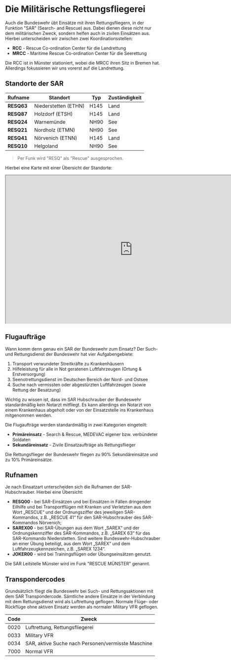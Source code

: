 # Die Militärische Rettungsfliegerei

Auch die Bundeswehr übt Einsätze mit ihren Rettungsfliegern, in der Funktion "SAR" (Search- and Rescue) aus. Dabei dienen diese nicht nur dem militärischen Zweck, sondern helfen auch in zivilen Einsätzen aus. Hierbei unterscheiden wir zwischen zwei Koordinationsstellen:

- **RCC** - Rescue Co-ordination Center für die Landrettung
- **MRCC** - Maritime Rescue Co-ordination Center für die Seerettung

Die RCC ist in Münster stationiert, wobei die MRCC ihren Sitz in Bremen hat. Allerdings fokussieren wir uns vorerst auf die Landrettung.

## Standorte der SAR

| Rufname    | Standort             | Typ  | Zuständigkeit |
| ---------- | -------------------- | ---- | ------------- |
| **RESQ63** | Niederstetten (ETHN) | H145 | Land          |
| **RESQ87** | Holzdorf (ETSH)      | H145 | Land          |
| **RESQ24** | Warnemünde           | NH90 | See           |
| **RESQ21** | Nordholz (ETMN)      | NH90 | See           |
| **RESQ41** | Nörvenich (ETNN)     | H145 | Land          |
| **RESQ10** | Helgoland            | NH90 | See           |

> Per Funk wird "RESQ" als "Rescue" ausgesprochen.

Hierbei eine Karte mit einer Übersicht der Standorte:

<iframe
  src="https://www.google.com/maps/d/embed?mid=1jnqcmYh5emJadFZ15eZ7R_Yk8uSDTaM&ehbc=2E312F"
  width="820"
  height="480"
></iframe>

## Flugaufträge

Wann komm denn genau ein SAR der Bundeswehr zum Einsatz? Der Such- und Rettungsdienst der Bundeswehr hat vier Aufgabengebiete:

1.  Transport verwundeter Streitkräfte zu Krankenhäusern
2.  Hilfeleistung für alle in Not geratenen Luftfahrzeugen (Ortung & Erstversorgung)
3.  Seenotrettungsdienst im Deutschen Bereich der Nord- und Ostsee
4.  Suche nach vermissten oder abgestürzten Luftfahrzeugen (sowie Rettung der Besatzung)

Wichtig zu wissen ist, dass im SAR Hubschrauber der Bundeswehr standardmäßig kein Notarzt mitfliegt. Es kann allerdings ein Notarzt von einem Krankenhaus abgeholt oder von der Einsatzstelle ins Krankenhaus mitgenommen werden.

Die Flugaufträge werden standardmäßig in zwei Kategorien eingeteilt:

- **Primäreinsatz** - Search & Rescue, MEDEVAC eigener bzw. verbündeter Soldaten
- **Sekundäreinsatz** - Zivile Einsatzaufträge als Rettungsflieger

Die Rettungsflieger der Bundeswehr fliegen zu 90% Sekundäreinsätze und zu 10% Primäreinsätze.

## Rufnamen

Je nach Einsatzart unterscheiden sich die Rufnamen der SAR-Hubschrauber. Hierbei eine Übersicht:

- **RESQ00** - bei SAR-Einsätzen und bei Einsätzen in Fällen dringender Eilhilfe und bei Transportflügen mit Kranken und Verletzten aus dem Wort „RESCUE“ und der Ordnungsziffer des jeweiligen SAR-Kommandos, z.B. „RESCUE 41“ für den SAR-Hubschrauber des SAR-Kommandos Nörvenich;
- **SAREX00** - bei SAR-Übungen aus dem Wort „SAREX“ und der Ordnungskennziffer des SAR-Kommandos, z.B. „SAREX 63“ für das SAR-Kommando Niederstetten. Sind weitere Bundeswehr-Hubschrauber an einer Übung beteiligt, aus dem Wort „SAREX“ und dem Luftfahrzeugkennzeichen, z.B. „SAREX 1234“.
- **JOKER00** - wird bei Trainingsflügen oder Übungseinsätzen genutzt.

Die SAR Leitstelle Münster wird im Funk "RESCUE MÜNSTER" genannt.

## Transpondercodes

Grundsätzlich fliegt die Bundeswehr bei Such- und Rettungsaktionen mit dem SAR Transpondercode. Sämtliche andere Einsätze in der Verbindung mit dem Rettungsdienst wird als Luftrettung geflogen. Normale Flüge- oder Rückflüge ohne aktiven Einsatz werden als normaler Military VFR geflogen.

| Code | Zweck                                              |
| ---- | -------------------------------------------------- |
| 0020 | Luftrettung, Rettungsfliegerei                     |
| 0033 | Military VFR                                       |
| 0034 | SAR, aktive Suche nach Personen/vermisste Maschine |
| 7000 | Normal VFR                                         |
